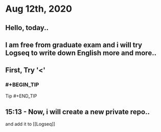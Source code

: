 # Aug 12th, 2020
## Hello, today..
## I am free from graduate exam and i will try Logseq to write down English more and more..
## First, Try '<'
### #+BEGIN_TIP
Tip
#+END_TIP
## 15:13 - Now, i will create a new private repo..
and add it to [[Logseq]]